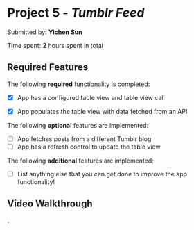 # Project 5 - *Tumblr Feed*

Submitted by: **Yichen Sun**

Time spent: **2** hours spent in total

## Required Features

The following **required** functionality is completed:

- [x] App has a configured table view and table view call
- [x] App populates the table view with data fetched from an API


The following **optional** features are implemented:

- [ ] App fetches posts from a different Tumblr blog
- [ ] App has a refresh control to update the table view

The following **additional** features are implemented:

- [ ] List anything else that you can get done to improve the app functionality!

## Video Walkthrough


[](https://media3.giphy.com/media/v1.Y2lkPTc5MGI3NjExNGlyMm94MGJsaHN5dW1qdzEyN3U3dW1nOXVsdXphanRtcTUzMjk5dyZlcD12MV9pbnRlcm5hbF9naWZfYnlfaWQmY3Q9Zw/hnhtT1hY2CYsIlcmJA/giphy.gif) .
